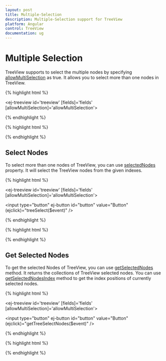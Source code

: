 ```yaml
---
layout: post
title: Multiple-Selection
description: Multiple-Selection support for TreeView
platform: Angular
control: TreeView
documentation: ug
---
```


# Multiple Selection

TreeView supports to select the multiple nodes by specifying [allowMultiSelection](https://help.syncfusion.com/api/angular/ejtreeview#members:allowmultiselection) as true. It allows you to select more than one nodes in TreeView.

 {% highlight html %} 
 
 <ej-treeview id='treeview' [fields]='fields' [allowMultiSelection]='allowMultiSelection'></ej-treeview>

  {% endhighlight %}

{% highlight html %}  

<script>

import { Component } from '@angular/core';
import { TreeViewComponent } from '@syncfusion/ej2-ng-navigations';

@Component({
    selector: 'app-container',
    templateUrl: 'app/components/treeview/treeview.component.html'',
})
export class AppComponent {
    constructor() {
    }
    public localData : any = [
          { id: 1, name: { nodeName: "Discover Music"}, hasChild: true, expanded: true },
          { id: 2, parent: 1, name: {nodeName:"Hot Singles" }},
          { id: 3, parent: 1, name: {nodeName:"Rising Artists" }},
          { id: 4, parent: 1, name:{nodeName: "Live Music" }}];

    public fields:any = { id: "id", parentId: "parent", text: "name.nodeName", hasChild: "hasChild", dataSource: this.localData, expanded: "expanded" }
    public allowMultiSelection: boolean = true;
}

</script>

 {% endhighlight %}


## Select Nodes

To select more than one nodes of TreeView, you can use [selectedNodes](https://help.syncfusion.com/api/angular/ejtreeview#members:selectednodes) property. It will select the TreeView nodes from the given indexes.

{% highlight html %} 
 
 <ej-treeview id='treeview' [fields]='fields' [allowMultiSelection]='allowMultiSelection'></ej-treeview>

  <input type="button" ej-button id="button" value="Button" (ejclick)="treeSelect($event)" />

  {% endhighlight %}

{% highlight html %}  

<script>

import { Component } from '@angular/core';
import { TreeViewComponent } from '@syncfusion/ej2-ng-navigations';

@Component({
    selector: 'app-container',
    templateUrl: 'app/components/treeview/treeview.component.html'',
})
export class AppComponent {
     public localData : any = [
          { id: 1, name: { nodeName: "Discover Music"}, hasChild: true, expanded: true },
          { id: 2, parent: 1, name: {nodeName:"Hot Singles" }},
          { id: 3, parent: 1, name: {nodeName:"Rising Artists" }},
          { id: 4, parent: 1, name:{nodeName: "Live Music" }}];

    public fields:any = { id: "id", parentId: "parent", text: "name.nodeName", hasChild: "hasChild", dataSource: this.localData, expanded: "expanded" }
    public allowMultiSelection: boolean = true;
    constructor() {
    }
    treeSelect(){
        // create instance for TreeView
		var treeObj = $("#treeview").data("ejTreeView");
        treeObj.option("selectedNodes", [0, 2, 3]); //select the TreeView nodes from the given indexes
    }
   
}

</script>

 {% endhighlight %}

## Get Selected Nodes

To get the selected Nodes of TreeView, you can use [getSelectedNodes](https://help.syncfusion.com/api/angular/ejtreeview#methods:getselectednodes) method. It returns the collections of TreeView selected nodes.
You can use [getSelectedNodesIndex](https://help.syncfusion.com/api/angular/ejtreeview#methods:getselectednodesindex) method to get the index positions of currently selected nodes.

{% highlight html %} 
 
 <ej-treeview id='treeview' [fields]='fields' [allowMultiSelection]='allowMultiSelection'></ej-treeview>

  <input type="button" ej-button id="button" value="Button" (ejclick)="getTreeSelectNodes($event)" />

  {% endhighlight %}

{% highlight html %}  

<script>

import { Component } from '@angular/core';
import { TreeViewComponent } from '@syncfusion/ej2-ng-navigations';

@Component({
    selector: 'app-container',
    templateUrl: 'app/components/treeview/treeview.component.html'',
})
export class AppComponent {
     public localData : any = [
          { id: 1, name: { nodeName: "Discover Music"}, hasChild: true, expanded: true },
          { id: 2, parent: 1, name: {nodeName:"Hot Singles" }},
          { id: 3, parent: 1, name: {nodeName:"Rising Artists" }},
          { id: 4, parent: 1, name:{nodeName: "Live Music" }}];

    public fields:any = { id: "id", parentId: "parent", text: "name.nodeName", hasChild: "hasChild", dataSource: this.localData, expanded: "expanded" }
    public allowMultiSelection: boolean = true;
    constructor() {
    }
    getTreeSelectNodes(){
        // create instance for TreeView
		var treeObj = $("#treeview").data("ejTreeView");
        treeObj.getSelectedNodes(); //returns the collections of TreeView selected nodes
    }
   
}

</script>

 {% endhighlight %}
